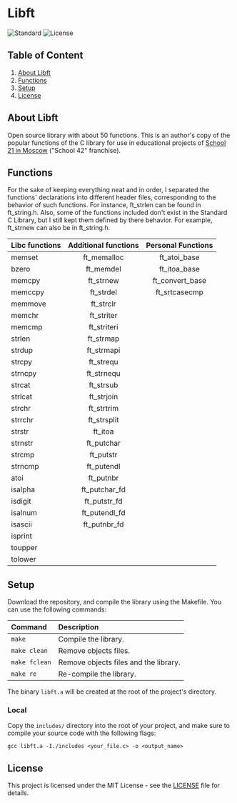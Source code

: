 # Libft

![Standard](https://img.shields.io/badge/standard-ANSI%20C89-lightgrey.svg)
![License](https://img.shields.io/badge/license-MIT-blue.svg)

## Table of Content

1. [About Libft](#about-libft)
2. [Functions](#functions)
3. [Setup](#setup)
4. [License](#license)

## About Libft <a name="about-libft"></a>

Open source library with about 50 functions.
This is an author's copy of the popular functions of the C library for use in educational projects of [School 21 in Moscow](https://21-school.ru/) ("School 42" franchise).

## Functions <a name="functions"></a>

For the sake of keeping everything neat and in order, I separated the functions'
declarations into different header files, corresponding to the behavior of
such functions.
For instance, ft_strlen can be found in ft_string.h.
Also, some of the functions included don't exist in the Standard C Library,
but I still kept them defined by there behavior.
For example, ft_strnew can also be in ft_string.h.


Libc functions | Additional functions | Personal Functions
:----------- | :-----------: | :-----------:
memset		| ft_memalloc	| ft_atoi_base
bzero		| ft_memdel		| ft_itoa_base
memcpy		| ft_strnew		| ft_convert_base
memccpy		| ft_strdel		| ft_srtcasecmp
memmove		| ft_strclr		|
memchr		| ft_striter	|
memcmp		| ft_striteri	|
strlen		| ft_strmap		|
strdup		| ft_strmapi	|
strcpy		| ft_strequ		|
strncpy		| ft_strnequ	|
strcat		| ft_strsub		|
strlcat		| ft_strjoin	|
strchr		| ft_strtrim	|
strrchr		| ft_strsplit	|
strstr		| ft_itoa		|
strnstr		| ft_putchar	|
strcmp		| ft_putstr		|
strncmp		| ft_putendl	|
atoi		| ft_putnbr		|
isalpha		| ft_putchar_fd	|
isdigit		| ft_putstr_fd	|
isalnum		| ft_putendl_fd	|
isascii		| ft_putnbr_fd	|
isprint		|
toupper		|
tolower		|

## Setup <a name="setup"></a>

Download the repository, and compile the library using the Makefile.
You can use the following commands:

Command       |  Description
:-------------|:-------------
`make`        | Compile the library.
`make clean`  | Remove objects files.
`make fclean` | Remove objects files and the library.
`make re`     | Re-compile the library.

The binary `libft.a` will be created at the root of the project's directory.

### Local <a name="local"></a>

Copy the `includes/` directory into the root of your project, and
make sure to compile your source code with the following flags:

	gcc libft.a -I./includes <your_file.c> -o <output_name>

## License <a name="license"></a>

This project is licensed under the MIT License - see the [LICENSE](https://github.com/semenpindak/Libft/blob/master/LICENSE)
file for details.
